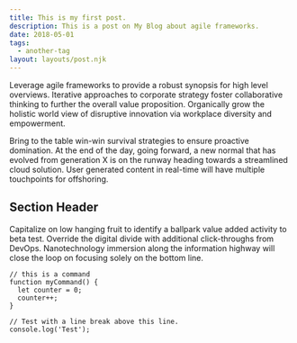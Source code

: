 ```yaml
---
title: This is my first post.
description: This is a post on My Blog about agile frameworks.
date: 2018-05-01
tags:
  - another-tag
layout: layouts/post.njk
---
```

Leverage agile frameworks to provide a robust synopsis for high level overviews. Iterative approaches to corporate strategy foster collaborative thinking to further the overall value proposition. Organically grow the holistic world view of disruptive innovation via workplace diversity and empowerment.

Bring to the table win-win survival strategies to ensure proactive domination. At the end of the day, going forward, a new normal that has evolved from generation X is on the runway heading towards a streamlined cloud solution. User generated content in real-time will have multiple touchpoints for offshoring.

## Section Header

Capitalize on low hanging fruit to identify a ballpark value added activity to beta test. Override the digital divide with additional click-throughs from DevOps. Nanotechnology immersion along the information highway will close the loop on focusing solely on the bottom line.

``` text/2-3
// this is a command
function myCommand() {
  let counter = 0;
  counter++;
}

// Test with a line break above this line.
console.log('Test');
```
